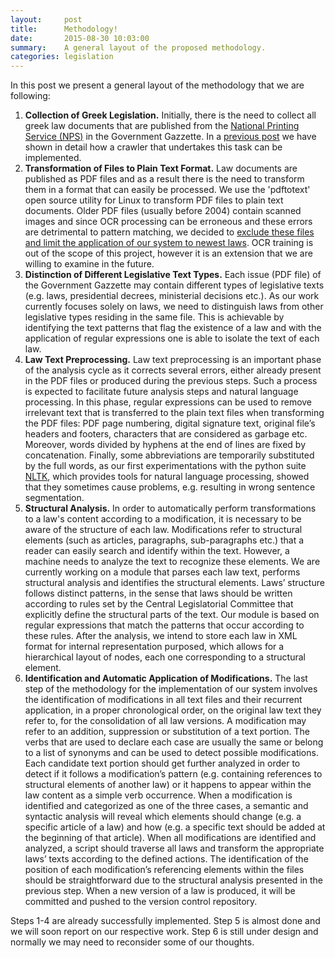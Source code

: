 ```yaml
---
layout:     post
title:      Methodology!
date:       2015-08-30 10:03:00
summary:    A general layout of the proposed methodology.
categories: legislation
---
```


In this post we present a general layout of the methodology that we are following:

1. __Collection of Greek Legislation.__ Initially, there is the need to collect all greek law documents that are published from the [National Printing Service (NPS)](http://www.et.gr) in the Government Gazzette. In a [previous post](http://www.openlaws.gr/legislation/code/2015/06/22/scrapying-greek-laws/) we have shown in detail how a crawler that undertakes this task can be implemented.
2. __Transformation of Files to Plain Text Format.__ Law documents are published as PDF files and as a result there is the need to transform them in a format that can easily be processed. We use the 'pdftotext' open source utility for Linux to transform PDF files to plain text documents. Older PDF files (usually before 2004) contain scanned images and since OCR processing can be erroneous and these errors are detrimental to pattern matching, we decided to <u>exclude these files and limit the application of our system to newest laws</u>. OCR training is out of the scope of this project, however it is an extension that we are willing to examine in the future.
3. __Distinction of Different Legislative Text Types.__ Each issue (PDF file) of the Government Gazzette may contain different types of legislative texts (e.g. laws, presidential decrees, ministerial decisions etc.). As our work currently focuses solely on laws, we need to distinguish laws from other legislative types residing in the same file. This is achievable by identifying the text patterns that flag the existence of a law and with the application of regular expressions one is able to isolate the text of each law.
4. __Law Text Preprocessing.__ Law text preprocessing is an important phase of the analysis cycle as it corrects several errors, either already present in the PDF files or produced during the previous steps. Such a process is expected to facilitate future analysis steps and natural language processing. In this phase, regular expressions can be used to remove irrelevant text that is transferred to the plain text files when transforming the PDF files: PDF page numbering, digital signature text, original file’s headers and footers, characters that are considered as garbage etc. Moreover, words divided by hyphens at the end of lines are fixed by concatenation. Finally, some abbreviations are temporarily substituted by the full words, as our first experimentations with the python suite [NLTK](http://www.nltk.org/), which provides tools for natural language processing, showed that they sometimes cause problems, e.g. resulting in wrong sentence segmentation.
5. __Structural Analysis.__ In order to automatically perform transformations to a law's content according to a modification, it is necessary to be aware of the structure of each law. Modifications refer to structural elements (such as articles, paragraphs, sub-paragraphs etc.) that a reader can easily search and identify within the text. However, a machine needs to analyze the text to recognize these elements. We are currently working on a module that parses each law text, performs structural analysis and identifies the structural elements. Laws’ structure follows distinct patterns, in the sense that laws should be written according to rules set by the Central Legislatorial Committee that explicitly define the structural parts of the text. Our module is based on regular expressions that match the patterns that occur according to these rules. After the analysis, we intend to store each law in XML format for internal representation purposed, which allows for a hierarchical layout of nodes, each one corresponding to a structural element.
6. __Identification and Automatic Application of Modifications.__ The last step of the methodology for the implementation of our system involves the identification of modifications in all text files and their recurrent application, in a proper chronological order, on the original law text they refer to, for the consolidation of all law versions. A modification may refer to an addition, suppression or substitution of a text portion. The verbs that are used to declare each case are usually the same or belong to a list of synonyms and can be used to detect possible modifications. Each candidate text portion should get further analyzed in order to detect if it follows a modification’s pattern (e.g. containing references to structural elements of another law) or it happens to appear within the law content as a simple verb occurrence. When a modification is identified and categorized as one of the three cases, a semantic and syntactic analysis will reveal which elements should change (e.g. a specific article of a law) and how (e.g. a specific text should be added at the beginning of that article). When all modifications are identified and analyzed, a script should traverse all laws and transform the appropriate laws’ texts according to the defined actions. The identification of the position of each modification’s referencing elements within the files should be straightforward due to the structural analysis presented in the previous step. When a new version of a law is produced, it will be committed and pushed to the version control repository.

Steps 1-4 are already successfully implemented. Step 5 is almost done and we will soon report on our respective work. Step 6 is still under design and normally we may need to reconsider some of our thoughts.

